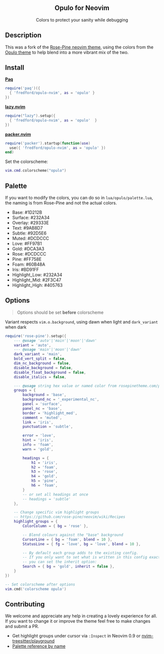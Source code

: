 <p align="center">
    <h2 align="center">Opulo for Neovim</h2>
</p>

<p align="center">Colors to protect your sanity while debugging</p>

## Description

This was a fork of the [Rose-Pine neovim theme](https://github.com/rose-pine/neovim), using the colors from the [Opulo theme](https://github.com/notjek1/opulo) to help blend into a more vibrant mix of the two.

## Install

**[Paq](https://github.com/savq/paq-nvim)**

```lua
require('paq')({
  { 'fredford/opulo-nvim', as = 'opulo' }
})
```

**[lazy.nvim](https://github.com/folke/lazy.nvim)**

```lua
require("lazy").setup({
  { 'fredford/opulo-nvim', as = 'opulo'  }
})
```

**[packer.nvim](https://github.com/wbthomason/packer.nvim)**

```lua
require('packer').startup(function(use)
  use({ 'fredford/opulo-nvim', as = 'opulo' })
end)
```

Set the colorscheme:

```lua
vim.cmd.colorscheme("opulo")

```

## Palette

If you want to modify the colors, you can do so in `lua/opulo/palette.lua`, the naming is from Rose-Pine and not the actual colors.

- Base: #1D212B
- Surface: #232A34
- Overlay: #29333E
- Text: #9AB8D7
- Subtle: #92D5E6
- Muted: #DCDCCC
- Love: #FF97B1
- Gold: #DCA3A3
- Rose: #DCDCCC
- Pine: #FF758E
- Foam: #60B48A
- Iris: #BD91FF
- Highlight_Low: #232A34
- Highlight_Mid: #2F3C47
- Highlight_High: #405763

## Options

> Options should be set **before** colorscheme

Variant respects `vim.o.background`, using dawn when light and `dark_variant`
when dark

```lua
require('rose-pine').setup({
	--- @usage 'auto'|'main'|'moon'|'dawn'
	variant = 'auto',
	--- @usage 'main'|'moon'|'dawn'
	dark_variant = 'main',
	bold_vert_split = false,
	dim_nc_background = false,
	disable_background = false,
	disable_float_background = false,
	disable_italics = false,

	--- @usage string hex value or named color from rosepinetheme.com/palette
	groups = {
		background = 'base',
		background_nc = '_experimental_nc',
		panel = 'surface',
		panel_nc = 'base',
		border = 'highlight_med',
		comment = 'muted',
		link = 'iris',
		punctuation = 'subtle',

		error = 'love',
		hint = 'iris',
		info = 'foam',
		warn = 'gold',

		headings = {
			h1 = 'iris',
			h2 = 'foam',
			h3 = 'rose',
			h4 = 'gold',
			h5 = 'pine',
			h6 = 'foam',
		}
		-- or set all headings at once
		-- headings = 'subtle'
	},

	-- Change specific vim highlight groups
	-- https://github.com/rose-pine/neovim/wiki/Recipes
	highlight_groups = {
		ColorColumn = { bg = 'rose' },

		-- Blend colours against the "base" background
		CursorLine = { bg = 'foam', blend = 10 },
		StatusLine = { fg = 'love', bg = 'love', blend = 10 },

		-- By default each group adds to the existing config.
		-- If you only want to set what is written in this config exactly,
		-- you can set the inherit option:
		Search = { bg = 'gold', inherit = false },
	}
})

-- Set colorscheme after options
vim.cmd('colorscheme opulo')
```

## Contributing

We welcome and appreciate any help in creating a lovely experience for all. If you want to change it or improve the theme feel free to make changes and submit a PR.

- Get highlight groups under cursor via `:Inspect` in Neovim 0.9 or
  [nvim-treesitter/playground](https://github.com/nvim-treesitter/playground#show-treesitter-and-syntax-highlight-groups-under-the-cursor)
- [Palette reference by name](https://github.com/notjek1/opulo)
